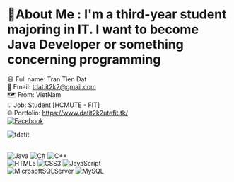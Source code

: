 # 💫About Me : I'm a third-year student majoring in IT. I want to become Java Developer or something concerning programming
😃 Full name: Tran Tien Dat <br>
📧 Email: tdat.it2k2@gmail.com <br>
🗺️ From: VietNam <br>
💡 Job: Student [HCMUTE - FIT]<br>
🌐 Portfolio: https://www.datit2k2utefit.tk/ <br>
[![Facebook](https://img.shields.io/badge/Facebook-%231877F2.svg?logo=Facebook&logoColor=white)](https://facebook.com/https://www.facebook.com/Datonephu/)<br>
<p><img align="center" src="https://github-readme-stats.vercel.app/api/top-langs?username=tdatit&show_icons=true&locale=en&layout=compact" alt="tdatit" /></p>



<br>![Java](https://img.shields.io/badge/java-%23ED8B00.svg?style=flat-square&logo=java&logoColor=white) ![C#](https://img.shields.io/badge/c%23-%23239120.svg?style=flat-square&logo=c-sharp&logoColor=white) ![C++](https://img.shields.io/badge/c++-%2300599C.svg?style=flat-square&logo=c%2B%2B&logoColor=white) 
<br>![HTML5](https://img.shields.io/badge/html5-%23E34F26.svg?style=flat-square&logo=html5&logoColor=white) ![CSS3](https://img.shields.io/badge/css3-%231572B6.svg?style=flat-square&logo=css3&logoColor=white) ![JavaScript](https://img.shields.io/badge/javascript-%23323330.svg?style=flat-square&logo=javascript&logoColor=%23F7DF1E)
<br>![MicrosoftSQLServer](https://img.shields.io/badge/Microsoft%20SQL%20Sever-CC2927?style=flat-square&logo=microsoft%20sql%20server&logoColor=white) ![MySQL](https://img.shields.io/badge/mysql-%2300f.svg?style=flat-square&logo=mysql&logoColor=white)

